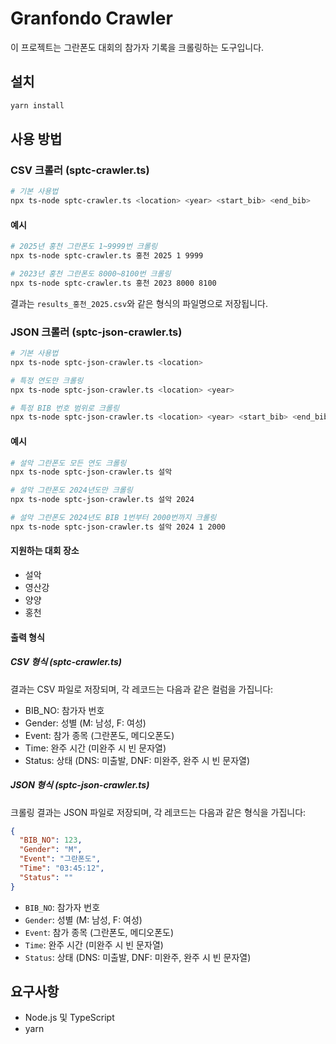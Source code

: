 # Granfondo Crawler

이 프로젝트는 그란폰도 대회의 참가자 기록을 크롤링하는 도구입니다.

## 설치

```bash
yarn install
```

## 사용 방법

### CSV 크롤러 (sptc-crawler.ts)

```bash
# 기본 사용법
npx ts-node sptc-crawler.ts <location> <year> <start_bib> <end_bib>
```

#### 예시

```bash
# 2025년 홍천 그란폰도 1~9999번 크롤링
npx ts-node sptc-crawler.ts 홍천 2025 1 9999

# 2023년 홍천 그란폰도 8000~8100번 크롤링
npx ts-node sptc-crawler.ts 홍천 2023 8000 8100
```

결과는 `results_홍천_2025.csv`와 같은 형식의 파일명으로 저장됩니다.

### JSON 크롤러 (sptc-json-crawler.ts)

```bash
# 기본 사용법
npx ts-node sptc-json-crawler.ts <location>

# 특정 연도만 크롤링
npx ts-node sptc-json-crawler.ts <location> <year>

# 특정 BIB 번호 범위로 크롤링
npx ts-node sptc-json-crawler.ts <location> <year> <start_bib> <end_bib>
```

#### 예시

```bash
# 설악 그란폰도 모든 연도 크롤링
npx ts-node sptc-json-crawler.ts 설악

# 설악 그란폰도 2024년도만 크롤링
npx ts-node sptc-json-crawler.ts 설악 2024

# 설악 그란폰도 2024년도 BIB 1번부터 2000번까지 크롤링
npx ts-node sptc-json-crawler.ts 설악 2024 1 2000
```

#### 지원하는 대회 장소

- 설악
- 영산강
- 양양
- 홍천

#### 출력 형식

##### CSV 형식 (sptc-crawler.ts)

결과는 CSV 파일로 저장되며, 각 레코드는 다음과 같은 컬럼을 가집니다:

- BIB_NO: 참가자 번호
- Gender: 성별 (M: 남성, F: 여성)
- Event: 참가 종목 (그란폰도, 메디오폰도)
- Time: 완주 시간 (미완주 시 빈 문자열)
- Status: 상태 (DNS: 미출발, DNF: 미완주, 완주 시 빈 문자열)

##### JSON 형식 (sptc-json-crawler.ts)

크롤링 결과는 JSON 파일로 저장되며, 각 레코드는 다음과 같은 형식을 가집니다:

```json
{
  "BIB_NO": 123,
  "Gender": "M",
  "Event": "그란폰도",
  "Time": "03:45:12",
  "Status": ""
}
```

- `BIB_NO`: 참가자 번호
- `Gender`: 성별 (M: 남성, F: 여성)
- `Event`: 참가 종목 (그란폰도, 메디오폰도)
- `Time`: 완주 시간 (미완주 시 빈 문자열)
- `Status`: 상태 (DNS: 미출발, DNF: 미완주, 완주 시 빈 문자열)

## 요구사항

- Node.js 및 TypeScript
- yarn
